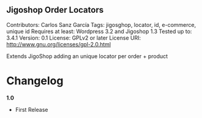 Jigoshop Order Locators
-----------------------

Contributors: Carlos Sanz García
Tags: jigosghop, locator, id, e-commerce, unique id
Requires at least: Wordpress 3.2 and Jigoshop 1.3
Tested up to: 3.4.1
Version: 0.1
License: GPLv2 or later
License URI: http://www.gnu.org/licenses/gpl-2.0.html

Extends JigoShop adding an unique locator per order + product

Changelog
=========

**1.0**  

* First Release